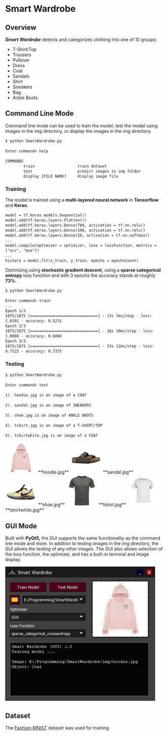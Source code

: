 # Smart Wardrobe

## Overview
***Smart Wardrobe*** detects and categorizes clothing into one of 10 groups:  
- T-Shirt/Top
- Trousers
- Pullover
- Dress
- Coat
- Sandals
- Shirt
- Sneakers
- Bag
- Ankle Boots

## Command Line Mode
Command line mode can be used to train the model, test the model using images in the img directory, or display the images in the img directory.
```
$ python SmartWardrobe.py

Enter command> help

COMMANDS
        train                   train dataset
        test                    predict images in img folder
        display [FILE NAME]     display image file
```
### Training
The model is trained using a **multi-layered neural network** in **Tensorflow** and **Keras.**
```
model = tf.keras.models.Sequential()
model.add(tf.keras.layers.Flatten())
model.add(tf.keras.layers.Dense(784, activation = tf.nn.relu))
model.add(tf.keras.layers.Dense(196, activation = tf.nn.relu))
model.add(tf.keras.layers.Dense(10, activation = tf.nn.softmax))
...
model.compile(optimizer = optimizer, loss = lossFunction, metrics = ["acc", "mse"])
...
history = model.fit(x_train, y_train, epochs = epochsCount)
```
Optimizing using **stochastic gradient descent,** using a **sparse categorical entropy** loss function and with 3 epochs the accuracy stands at roughly **73%.**
```
$ python SmartWardrobe.py

Enter command> train
...
Epoch 1/3
1875/1875 [==============================] - 13s 7ms/step - loss: 1.8391 - accuracy: 0.5231
Epoch 2/3
1875/1875 [==============================] - 18s 10ms/step - loss: 1.0088 - accuracy: 0.6804
Epoch 3/3
1875/1875 [==============================] - 23s 12ms/step - loss: 0.7522 - accuracy: 0.7375
```

### Testing
```
$ python SmartWardrobe.py

Enter command> test

1). hoodie.jpg is an image of a COAT

2). sandal.jpg is an image of SNEAKERS

3). shoe.jpg is an image of ANKLE BOOTS

4). tshirt.jpg is an image of a T-SHIRT/TOP

5). tshirtwhite.jpg is an image of a COAT
```
<img src="img/hoodie.jpg" alt="hoodieimg" width="100"/>  
**hoodie.jpg**  
  
  
<img src="img/sandal.jpg" alt="sandalimg" width="100"/>  
**sandal.jpg**  
  
  
<img src="img/shoe.jpg" alt="shoeimg" width="100"/>  
**shoe.jpg**  
  
  
<img src="img/tshirt.jpg" alt="tshirtimg" width="100"/>  
**tshirt.jpg**  
  
  
<img src="img/tshirtwhite.jpg" alt="tshirtwhiteimg" width="100"/>  
**tshirtwhite.jpg**  

## GUI Mode
Built with **PyQt5,** the GUI supports the same functionality as the command line mode and more. In addition to testing images in the img directory, the GUI allows the testing of any other images. The GUI also allows selection of the loss function, the optimizer, and has a built-in terminal and image display.

![GUI Snapshot](img/snapshot.JPG)

## Dataset
The [Fashion-MNIST](https://www.kaggle.com/zalando-research/fashionmnist) dataset was used for training.